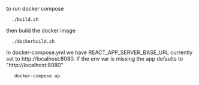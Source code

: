 to run docker compose

```
  ./build.sh
```
then build the docker image

```
  ./dockerbuild.sh
```


In docker-compose.yml we have REACT_APP_SERVER_BASE_URL currently set to http://localhost:8080.
If the env var is missing the app defaults to "http://localhost:8080"


```
   docker-compose up  
```
